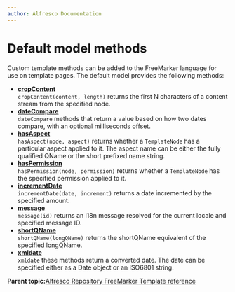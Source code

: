 ```yaml
---
author: Alfresco Documentation
---
```


# Default model methods

Custom template methods can be added to the FreeMarker language for use on template pages. The default model provides the following methods:

-   **[cropContent](../references/API-FreeMarker-DefaultModelMethods-cropContent.md)**  
`cropContent(content, length)` returns the first N characters of a content stream from the specified node.
-   **[dateCompare](../references/API-FreeMarker-DefaultModelMethods-dateCompare.md)**  
`dateCompare` methods that return a value based on how two dates compare, with an optional milliseconds offset.
-   **[hasAspect](../references/API-FreeMarker-DefaultModelMethods-hasAspect.md)**  
`hasAspect(node, aspect)` returns whether a `TemplateNode` has a particular aspect applied to it. The aspect name can be either the fully qualified QName or the short prefixed name string.
-   **[hasPermission](../references/API-FreeMarker-DefaultModelMethods-hasPermission.md)**  
`hasPermission(node, permission)` returns whether a `TemplateNode` has the specified permission applied to it.
-   **[incrementDate](../references/API-FreeMarker-DefaultModelMethods-incrementDate.md)**  
`incrementDate(date, increment)` returns a date incremented by the specified amount.
-   **[message](../references/API-FreeMarker-DefaultModelMethods-message.md)**  
`message(id)` returns an i18n message resolved for the current locale and specified message ID.
-   **[shortQName](../references/API-FreeMarker-DefaultModelMethods-shortQName.md)**  
`shortQName(longQName)` returns the shortQName equivalent of the specified longQName.
-   **[xmldate](../references/API-FreeMarker-DefaultModelMethods-xmldate.md)**  
`xmldate` these methods return a converted date. The date can be specified either as a Date object or an ISO6801 string.

**Parent topic:**[Alfresco Repository FreeMarker Template reference](../references/API-FreeMarker-intro.md)

